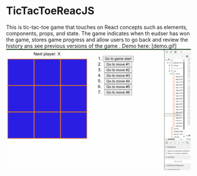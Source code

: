 # TicTacToeReacJS
This is tic-tac-toe game that touches on React concepts such as elements,
components, props, and state.
The game indicates when th eudser has won the game, stores game progress and allow 
users to go back and review the history ans see previous versions of the game .
Demo here: 
[demo.gif]
![Demo GIF](demo.gif)